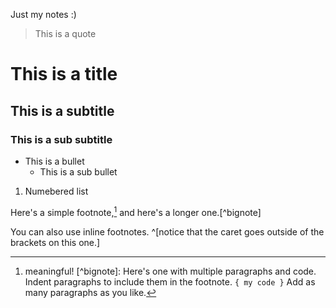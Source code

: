 Just my notes :) 



> This is a quote

# This is a title
## This is a subtitle 
### This is a sub subtitle 
- This is a bullet
	- This is a sub bullet
1. Numebered list

Here's a simple footnote,[^1] and here's a longer one.[^bignote]

[^1]: meaningful! [^bignote]: Here's one with multiple paragraphs and code. Indent paragraphs to include them in the footnote. `{ my code }` Add as many paragraphs as you like.


You can also use inline footnotes. ^[notice that the caret goes outside of the brackets on this one.]